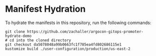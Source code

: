# Manifest Hydration

To hydrate the manifests in this repository, run the following commands:

```shell
git clone https://github.com/zachaller/argocon-gitops-promoter-hydrate-demo
# cd into the cloned directory
git checkout da5078048a99b0663fc1f785ea4fd802686115e1
kustomize build ./user-configuration/production/us-east-2
```
